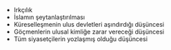 - Irkçılık
- İslamın şeytanlaştırılması
- Küreselleşmenin ulus devletleri aşındırdığı düşüncesi
- Göçmenlerin ulusal kimliğe zarar vereceği düşüncesi
- Tüm siyasetçilerin yozlaşmış olduğu düşüncesi